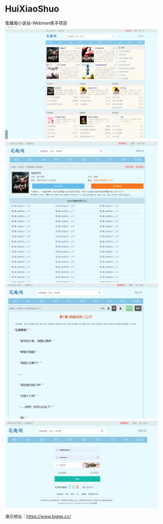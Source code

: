 # HuiXiaoShuo
笔趣阁小说站-Webman练手项目
![img.png](img.png)
![img_1.png](img_1.png)
![img_2.png](img_2.png)
![img_3.png](img_3.png)

演示地址：https://www.bigee.cc/
